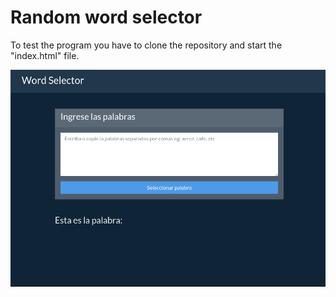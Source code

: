 # Random word selector
To test the program you have to clone the repository and start the "index.html" file.

![Preview](./Preview.png)
